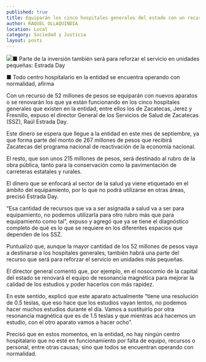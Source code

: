 ```yaml
---
published: true
title: Equiparán los cinco hospitales generales del estado con un recurso federal de 52 mdp
author: RAQUEL OLLAQUINDIA
location: Local
category: Sociedad y Justicia
layout: posts
---
```


![](http://i.imgur.com/N1dSjz7m.jpg)■ Parte de la inversión también será para reforzar el servicio en unidades pequeñas: Estrada Day

■ Todo centro hospitalario en la entidad se encuentra operando con normalidad, afirma

Con un recurso de 52 millones de pesos se equiparán con nuevos aparatos o se renovarán los que ya están funcionando en los cinco hospitales generales que existen en la entidad, entre ellos los de Zacatecas, Jerez y Fresnillo, expuso el director General de los Servicios de Salud de Zacatecas (SSZ), Raúl Estrada Day.

Este dinero se espera que llegue a la entidad en este mes de septiembre, ya que forma parte del monto de 267 millones de pesos que recibirá Zacatecas del programa nacional de reactivación de la economía nacional. 

El resto, que son unos 215 millones de pesos, será destinado al rubro de la obra pública, tanto para la conservación como la pavimentación de carreteras estatales y rurales.

El dinero que se enfocará al sector de la salud ya viene etiquetado en el ámbito del equipamiento, por lo que no podrá utilizarse en otras áreas, precisó Estrada Day.

“Esa cantidad de recursos que va a ser asignada a salud va a ser para equipamiento, no podemos utilizarla para otro rubro más que para equipamiento como tal”, expuso y agregó que ya se tiene el diagnóstico completo de qué es lo que se requiere en los diferentes espacios que dependen de los SSZ.

Puntualizó que, aunque la mayor cantidad de los 52 millones de pesos vaya a destinarse a los hospitales generales, también habrá una parte del recurso que será para reforzar el servicio en unidades más pequeñas. 

El director general comentó que, por ejemplo, en el nosocomio de la capital del estado se renovará el equipo de resonancia magnética para mejorar la calidad de los estudios y poder hacerlos con más rapidez.

En este sentido, explicó que este aparato actualmente “tiene una resolución de 0.5 teslas, que eso hace que los estudios vayan lentos, no podemos hacer muchos estudios durante el día. Vamos a sustituirlo por otra resonancia magnética que es de 1.5 teslas y que mientras acá hacemos un estudio, con el otro aparato vamos a hacer ocho”.

Precisó que en estos momentos, en la entidad, no hay ningún centro hospitalario que no esté en funcionamiento por falta de equipo, recursos o personal, entre otras causas; sino que todos se encuentran operando con normalidad.
